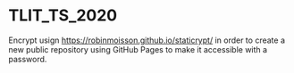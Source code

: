 # TLIT_TS_2020

Encrypt usign https://robinmoisson.github.io/staticrypt/ in order to create a new public repository using GitHub Pages to make it accessible with a password.